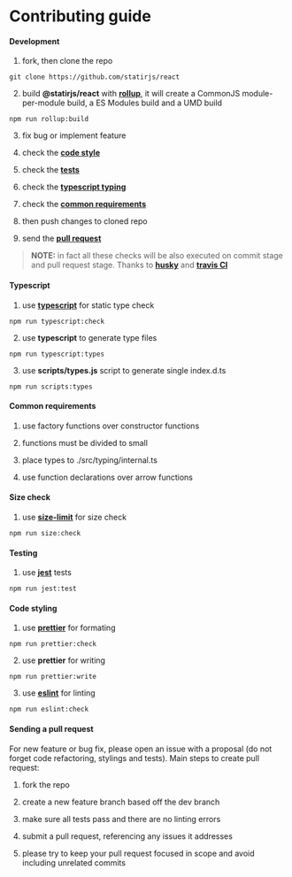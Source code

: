 # Contributing guide

#### Development

1. fork, then clone the repo

```shell
git clone https://github.com/statirjs/react
```

2. build **@statirjs/react** with [**rollup**](https://rollupjs.org/), it will create a CommonJS module-per-module build, a ES Modules build and a UMD build

```shell
npm run rollup:build
```

3. fix bug or implement feature

4. check the [**code style**](#code-styling)

5. check the [**tests**](#testing)

6. check the [**typescript typing**](#typescript)

7. check the [**common requirements**](#common-requirements)

8. then push changes to cloned repo

9. send the [**pull request**](#sending-a-pull-request)

> **NOTE:** in fact all these checks will be also executed on commit stage and pull request stage. Thanks to [**husky**](https://github.com/typicode/husky) and [**travis CI**](https://travis-ci.org/getting_started)

#### Typescript

1. use [**typescript**](https://www.typescriptlang.org/) for static type check

```shell
npm run typescript:check
```

2. use **typescript** to generate type files

```shell
npm run typescript:types
```

3. use **scripts/types.js** script to generate single index.d.ts

```shell
npm run scripts:types
```

#### Common requirements

1. use factory functions over constructor functions

2. functions must be divided to small

3. place types to ./src/typing/internal.ts

4. use function declarations over arrow functions

#### Size check

1. use [**size-limit**](https://github.com/ai/size-limit) for size check

```shell
npm run size:check
```

#### Testing

1. use [**jest**](https://jestjs.io/) tests

```shell
npm run jest:test
```

#### Code styling

1. use [**prettier**](https://prettier.io/) for formating

```shell
npm run prettier:check
```

2. use **prettier** for writing

```shell
npm run prettier:write
```

3. use [**eslint**](https://eslint.org/) for linting

```shell
npm run eslint:check
```

#### Sending a pull request

For new feature or bug fix, please open an issue with a proposal (do not forget code refactoring, stylings and tests). Main steps to create pull request:

1. fork the repo

2. create a new feature branch based off the dev branch

3. make sure all tests pass and there are no linting errors

4. submit a pull request, referencing any issues it addresses

5. please try to keep your pull request focused in scope and avoid including unrelated commits
